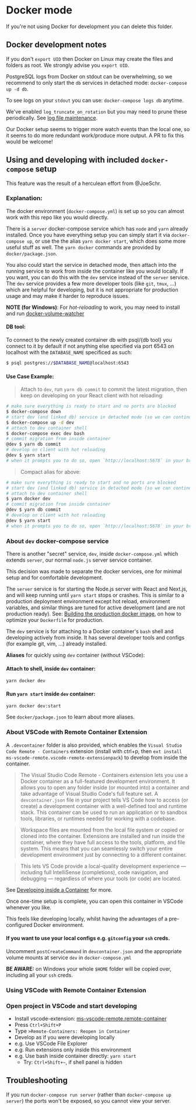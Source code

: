 # Docker mode

If you're not using Docker for development you can delete this folder.

## Docker development notes

If you don't `export UID` then Docker on Linux may create the files and folders
as root. We strongly advise you `export UID`.

PostgreSQL logs from Docker on stdout can be overwhelming, so we recommend to
only start the `db` services in detached mode: `docker-compose up -d db`.

To see logs on your `stdout` you can use: `docker-compose logs db` anytime.

We've enabled `log_truncate_on_rotation` but you may need to prune these
periodically. See
[log file maintenance](https://www.postgresql.org/docs/current/logfile-maintenance.html).

Our Docker setup seems to trigger more watch events than the local one, so it
seems to do more redundant work/produce more output. A PR to fix this would be
welcome!

## Using and developing with included `docker-compose` setup

This feature was the result of a herculean effort from @JoeSchr.

### Explanation:

The docker environment (`docker-compose.yml`) is set up so you can almost work
with this repo like you would directly.

There is a `server` docker-compose service which has `node` and `yarn` already
installed. Once you have everything setup you can simply start it via
`docker-compose up`, or use the the alias `yarn docker start`, which does some
more useful stuff as well. The `yarn docker` commands are provided by
`docker/package.json`.

You also could start the service in detached mode, then attach into the running
service to work from inside the container like you would locally. If you want,
you can do this with the `dev` service instead of the `server` service. The
`dev` service provides a few more developer tools (like `git`, `tmux`, ...)
which are helpful for developing, but it is not appropriate for production usage
and may make it harder to reproduce issues.

**NOTE (for Windows)**: For _hot-reloading_ to work, you may need to install and
run
[docker-volume-watcher](https://github.com/merofeev/docker-windows-volume-watcher)

#### DB tool:

To connect to the newly created container db with psql/{db tool} you connect to it by default if not anything else specified via port 6543 on localhost with the `DATABASE_NAME` specificed as such:

```bash
$ psql postgres://$DATABASE_NAME@localhost:6543
```

#### Use Case Example:

> Attach to `dev`, run `yarn db commit` to commit the latest migration, then
> keep on developing on your React client with hot reloading:

```sh
# make sure everything is ready to start and no ports are blocked
$ docker-compose down
# start dev (and linked db) service in detached mode (so we can continue typing)
$ docker-compose up -d dev
# attach to dev container shell
$ docker-compose exec dev bash
# commit migration from inside container
@dev $ yarn db commit
# develop on client with hot reloading
@dev $ yarn start
# when it prompts you to do so, open `http://localhost:5678` in your browser
```

> Compact alias for above:

```sh
# make sure everything is ready to start and no ports are blocked
# start dev (and linked db) service in detached mode (so we can continue typing)
# attach to dev container shell
$ yarn docker dev
# commit migration from inside container
@dev $ yarn db commit
# develop on client with hot reloading
@dev $ yarn start
# when it prompts you to do so, open `http://localhost:5678` in your browser
```

### About `dev` docker-compose service

There is another "secret" service, `dev`, inside `docker-compose.yml` which
extends `server`, our normal `node.js` server service container.

This decision was made to separate the docker services, one for minimal setup
and for comfortable development.

The `server` service is for starting the Node.js server with React and Next.js,
and will keep running until `yarn start` stops or crashes. This is similar to a
production deployment environment except hot reload, environment variables, and
similar things are tuned for active development (and are not production ready).
See:
[Building the production docker image](#building_the_production_docker_image),
on how to optimize your `Dockerfile` for production.

The `dev` service is for attaching to a Docker container's `bash` shell and
developing actively from inside. It has several developer tools and configs (for
example git, vim, ...) already installed.

**Aliases** for quickly using `dev` container (without VSCode):

#### Attach to shell, inside `dev` container:

```
yarn docker dev
```

#### Run `yarn start` inside `dev` container:

```
yarn docker dev:start
```

See `docker/package.json` to learn about more aliases.

### About VSCode with Remote Container Extension

A `.devcontainer` folder is also provided, which enables the
`Visual Studio Code Remote - Containers` extension (install with ctrl+p, then
`ext install ms-vscode-remote.vscode-remote-extensionpack`) to develop from
inside the container.

> The Visual Studio Code Remote - Containers extension lets you use a Docker
> container as a full-featured development environment. It allows you to open
> any folder inside (or mounted into) a container and take advantage of Visual
> Studio Code's full feature set. A `devcontainer.json` file in your project
> tells VS Code how to access (or create) a development container with a
> well-defined tool and runtime stack. This container can be used to run an
> application or to sandbox tools, libraries, or runtimes needed for working
> with a codebase.

> Workspace files are mounted from the local file system or copied or cloned
> into the container. Extensions are installed and run inside the container,
> where they have full access to the tools, platform, and file system. This
> means that you can seamlessly switch your entire development environment just
> by connecting to a different container.

> This lets VS Code provide a local-quality development experience — including
> full IntelliSense (completions), code navigation, and debugging — regardless
> of where your tools (or code) are located.

See
[Developing inside a Container](https://code.visualstudio.com/docs/remote/containers)
for more.

Once one-time setup is complete, you can open this container in VSCode whenever
you like.

This feels like developing locally, whilst having the advantages of a
pre-configured Docker environment.

#### If you want to use your local configs e.g. `gitconfig` your `ssh` creds.

Uncomment `postCreateCommand` in `devcontainer.json` and the appropriate volume
mounts at service `dev` in `docker-compose.yml`

**BE AWARE:** on Windows your whole `$HOME` folder will be copied over,
including all your `ssh` creds.

### Using VSCode with Remote Container Extension

### Open project in VSCode and start developing

- Install vscode-extension:
  [ms-vscode-remote.remote-container](https://marketplace.visualstudio.com/items?itemName=ms-vscode-remote.remote-containers)
- Press `Ctrl+Shift+P`
- Type `>Remote-Containers: Reopen in Container`
- Develop as if you were developing locally
- e.g. Use VSCode File Explorer
- e.g. Run extensions only inside this environment
- e.g. Use bash inside container directly: `yarn start`
  - Try: `Ctrl+Shift+~`, if shell panel is hidden

## Troubleshooting

If you run `docker-compose run server` (rather than `docker-compose up server`)
the ports won't be exposed, so you cannot view your server.
